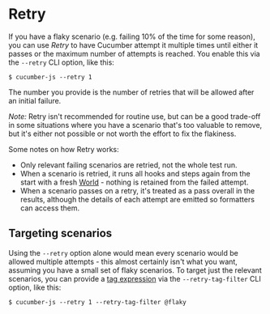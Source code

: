 # Retry

If you have a flaky scenario (e.g. failing 10% of the time for some reason), you can use *Retry* to have Cucumber attempt it multiple times until either it passes or the maximum number of attempts is reached. You enable this via the `--retry` CLI option, like this:

```shell
$ cucumber-js --retry 1
```

The number you provide is the number of retries that will be allowed after an initial failure.

*Note:* Retry isn't recommended for routine use, but can be a good trade-off in some situations where you have a scenario that's too valuable to remove, but it's either not possible or not worth the effort to fix the flakiness.

Some notes on how Retry works:

- Only relevant failing scenarios are retried, not the whole test run. 
- When a scenario is retried, it runs all hooks and steps again from the start with a fresh [World](./support_files/world.md) - nothing is retained from the failed attempt.
- When a scenario passes on a retry, it's treated as a pass overall in the results, although the details of each attempt are emitted so formatters can access them.


## Targeting scenarios

Using the `--retry` option alone would mean every scenario would be allowed multiple attempts - this almost certainly isn't what you want, assuming you have a small set of flaky scenarios. To target just the relevant scenarios, you can provide a [tag expression](https://cucumber.io/docs/cucumber/api/#tag-expressions) via the `--retry-tag-filter` CLI option, like this:

```shell
$ cucumber-js --retry 1 --retry-tag-filter @flaky
```
